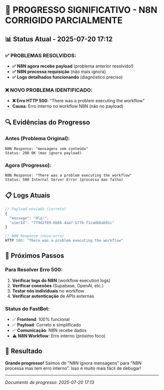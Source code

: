 # 🎉 PROGRESSO SIGNIFICATIVO - N8N CORRIGIDO PARCIALMENTE

## 📊 **Status Atual - 2025-07-20 17:12**

### ✅ **PROBLEMAS RESOLVIDOS:**
- **✅ N8N agora recebe payload** (problema anterior resolvido!)
- **✅ N8N processa requisição** (não mais ignora)
- **✅ Logs detalhados funcionando** (diagnóstico preciso)

### ❌ **NOVO PROBLEMA IDENTIFICADO:**
- **❌ Erro HTTP 500**: "There was a problem executing the workflow"
- **Causa**: Erro interno no workflow N8N (não no payload)

## 🔍 **Evidências do Progresso**

### **Antes (Problema Original):**
```
N8N Response: "mensagens sem conteúdo" 
Status: 200 OK (mas ignora payload)
```

### **Agora (Progresso):**
```
N8N Response: "There was a problem executing the workflow"
Status: 500 Internal Server Error (processa mas falha)
```

## 📋 **Logs Atuais**

```javascript
// Payload enviado (correto)
{
  "message": "Ola!",
  "userId": "7f9d2f89-6b6b-4aa7-b77b-f1cad66ab91c"
}

// N8N Response (novo erro)
HTTP 500: "There was a problem executing the workflow"
```

## 🎯 **Próximos Passos**

### **Para Resolver Erro 500:**
1. **Verificar logs do N8N** (workflow execution logs)
2. **Verificar conexões** (Supabase, OpenAI, etc.)
3. **Testar nós individuais** no workflow
4. **Verificar autenticação** de APIs externas

### **Status do FastBot:**
- ✅ **Frontend**: 100% funcional
- ✅ **Payload**: Correto e simplificado
- ✅ **Comunicação**: N8N recebe dados
- ⚠️ **N8N Workflow**: Erro interno (próximo foco)

## 🚀 **Resultado**

**Grande progresso!** Saímos de "N8N ignora mensagens" para "N8N processa mas tem erro interno". Isso é muito mais fácil de debugar!

---
*Documento de progresso: 2025-07-20 17:13*
